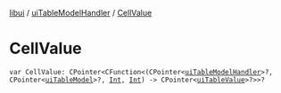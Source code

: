 [libui](../index.md) / [uiTableModelHandler](index.md) / [CellValue](./-cell-value.md)

# CellValue

`var CellValue: CPointer<CFunction<(CPointer<`[`uiTableModelHandler`](index.md)`>?, CPointer<`[`uiTableModel`](../ui-table-model.md)`>?, `[`Int`](https://kotlinlang.org/api/latest/jvm/stdlib/kotlin/-int/index.html)`, `[`Int`](https://kotlinlang.org/api/latest/jvm/stdlib/kotlin/-int/index.html)`) -> CPointer<`[`uiTableValue`](../ui-table-value.md)`>?>>?`